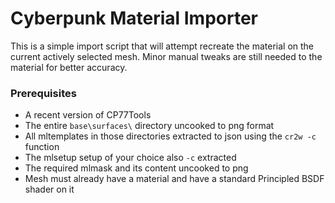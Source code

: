 Cyberpunk Material Importer
=========
This is a simple import script that will attempt recreate the material on the current actively selected mesh. Minor manual tweaks are still needed to the material for better accuracy.

### Prerequisites
- A recent version of CP77Tools
- The entire `base\surfaces\` directory uncooked to png format
- All mltemplates in those directories extracted to json using the `cr2w -c` function
- The mlsetup setup of your choice also `-c` extracted
- The required mlmask and its content uncooked to png
- Mesh must already have a material and have a standard Principled BSDF shader on it
